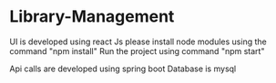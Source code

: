 # Library-Management
UI is developed using react Js
please install node modules using the command "npm install"
Run the project using command "npm start"


Api calls are developed using spring boot
Database is mysql
